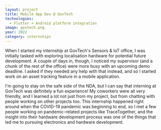 ```yaml
---
layout: project
title: Mobile App Dev @ GovTech
technologies:
  - Flutter + Android platform integration
image: govtech.png
year: 2022
category: internships
---
```


When I started my internship at GovTech's Sensors & IoT office, I was initially tasked with exploring localisation hardware for potential future development. A couple of days in, though, I noticed my supervisor (and a chunk of the rest of the office) were more busy with an upcoming demo deadline. I asked if they needed any help with that instead, and so I started work on an asset tracking feature in a mobile application.

I'm going to stay on the safe side of the NDA, but I can say that interning at GovTech was definitely a fun experience! My coworkers were all very friendly, and I learned a lot not just from my project, but from chatting with people working on other projects too. This internship happened right around when the COVID-19 pandemic was beginning to end, so I met a few people working on pandemic-related projects like TraceTogether, and the insight into their hardware development process was one of the things that led me to pursuing electronics and hardware development.